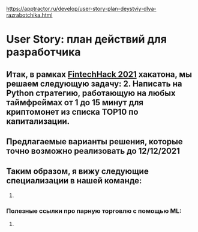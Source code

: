 https://apptractor.ru/develop/user-story-plan-deystviy-dlya-razrabotchika.html

# User Story: план действий для разработчика


Итак, в рамках [FintechHack 2021](https://codenrock.com/contests/fintechack/) хакатона, мы решаем следующую задачу:
2. Написать на Python стратегию, работающую на любых таймфреймах от 1 до 15 минут для криптомонет из списка TOP10 по капитализации.
----

## Предлагаемые варианты решения, которые точно возможно реализовать до 12/12/2021




## Таким образом, я вижу следующие специализации в нашей команде:
1. 


### Полезные ссылки про парную торговлю с помощью ML:
1. 



